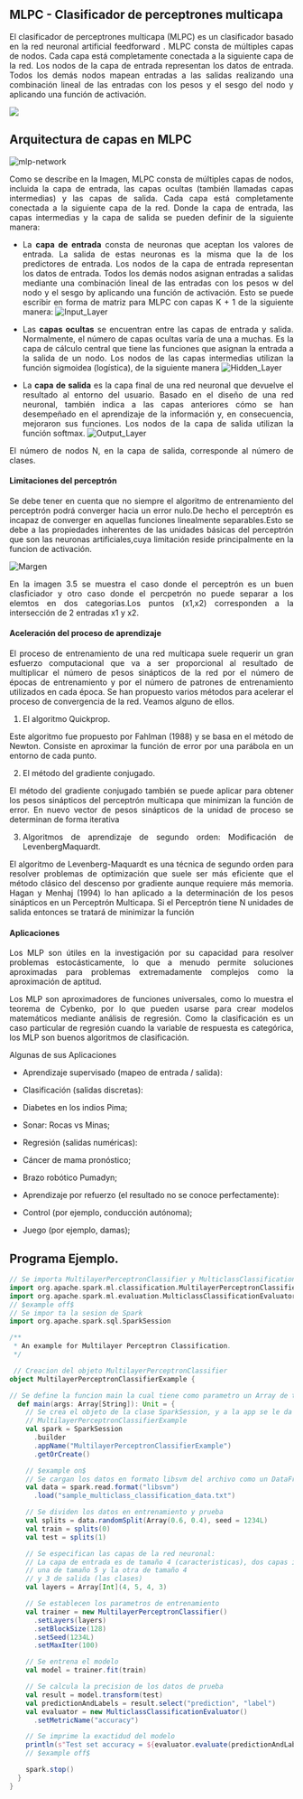 

## MLPC - Clasificador de perceptrones multicapa

 
<div align="justify">El clasificador de perceptrones multicapa (MLPC) es un clasificador basado en la red neuronal artificial feedforward . MLPC consta de múltiples capas de nodos. Cada capa está completamente conectada a la siguiente capa de la red. Los nodos de la capa de entrada representan los datos de entrada. Todos los demás nodos mapean entradas a las salidas realizando una combinación lineal de las entradas con los pesos y el sesgo del nodo y aplicando una función de activación. 

 
 
 ![](/Image/rn.jpg)






## Arquitectura de capas en MLPC
![mlp-network](mlp-network.png)
<div align="justify">Como se describe en la Imagen, MLPC consta de múltiples capas de nodos, incluida la capa de entrada, las capas ocultas (también llamadas capas intermedias) y las capas de salida. Cada capa está completamente conectada a la siguiente capa de la red. Donde la capa de entrada, las capas intermedias y la capa de salida se pueden definir de la siguiente manera:
 
- La **capa de entrada** consta de neuronas que aceptan los valores de entrada. La salida de estas neuronas es la misma que la de los predictores de entrada. Los nodos de la capa de entrada representan los datos de entrada. Todos los demás nodos asignan entradas a salidas mediante una combinación lineal de las entradas con los pesos w del nodo y el sesgo by aplicando una función de activación. Esto se puede escribir en forma de matriz para MLPC con capas K + 1 de la siguiente manera:
![Input_Layer](Input_Layer.png)
 

- Las **capas ocultas** se encuentran entre las capas de entrada y salida. Normalmente, el número de capas ocultas varía de una a muchas. Es la capa de cálculo central que tiene las funciones que asignan la entrada a la salida de un nodo. Los nodos de las capas intermedias utilizan la función sigmoidea (logística), de la siguiente manera
![Hidden_Layer](Hidden_Layer.png)

- La **capa de salida** es la capa final de una red neuronal que devuelve el resultado al entorno del usuario. Basado en el diseño de una red neuronal, también indica a las capas anteriores cómo se han desempeñado en el aprendizaje de la información y, en consecuencia, mejoraron sus funciones. Los nodos de la capa de salida utilizan la función softmax.
![Output_Layer](Output_Layer.png)

El número de nodos N, en la capa de salida, corresponde al número de clases.

#### Limitaciones del perceptrón
<div align="justify">Se debe tener en cuenta que no siempre el algoritmo de entrenamiento del perceptrón podrá converger hacia un error nulo.De hecho el perceptrón es incapaz de converger en aquellas funciones linealmente separables.Esto se debe a las propiedades inherentes de las unidades básicas del perceptrón que son las neuronas artificiales,cuya limitación reside principalmente en la funcion de activación.

![Margen](Margen.PNG)

<div align="justify">En la imagen 3.5 se muestra el caso donde el perceptrón es un buen clasficiador y otro caso donde el percpetrón no puede separar a los elemtos en dos categorias.Los puntos (x1,x2) corresponden a la intersección de 2 entradas x1 y x2.
 
  #### Aceleración del proceso de aprendizaje 
El proceso de entrenamiento de una red multicapa suele requerir un gran esfuerzo
computacional que va a ser proporcional al resultado de multiplicar el número de pesos
sinápticos de la red por el número de épocas de entrenamiento y por el número de patrones de
entrenamiento utilizados en cada época. Se han propuesto varios métodos para acelerar el
proceso de convergencia de la red. Veamos alguno de ellos. 

 1. El algoritmo Quickprop.

Este algoritmo fue propuesto por Fahlman (1988) y se basa en el método de Newton. Consiste
en aproximar la función de error por una parábola en un entorno de cada punto.

 2. El método del gradiente conjugado.

El método del gradiente conjugado también se puede aplicar para obtener los pesos sinápticos
del perceptrón multicapa que minimizan la función de error. En nuevo vector de pesos
sinápticos de la unidad de proceso se determinan de forma iterativa

 3. Algoritmos de aprendizaje de segundo orden: Modificación de LevenbergMaquardt. 

El algoritmo de Levenberg-Maquardt es una técnica de segundo orden para resolver
problemas de optimización que suele ser más eficiente que el método clásico del descenso por
gradiente aunque requiere más memoria. Hagan y Menhaj (1994) lo han aplicado a la
determinación de los pesos sinápticos en un Perceptrón Multicapa. Si el Perceptrón tiene N
unidades de salida entonces se tratará de minimizar la función 



#### Aplicaciones

Los MLP son útiles en la investigación por su capacidad para resolver problemas estocásticamente, lo que a menudo permite soluciones aproximadas para problemas extremadamente complejos como la aproximación de aptitud.

Los MLP son aproximadores de funciones universales, como lo muestra el teorema de Cybenko,  por lo que pueden usarse para crear modelos matemáticos mediante análisis de regresión. Como la clasificación es un caso particular de regresión cuando la variable de respuesta es categórica, los MLP son buenos algoritmos de clasificación.

Algunas de sus Aplicaciones
- Aprendizaje supervisado (mapeo de entrada / salida):

- Clasificación (salidas discretas):

- Diabetes en los indios Pima;

- Sonar: Rocas vs Minas;

- Regresión (salidas numéricas):

- Cáncer de mama pronóstico;

- Brazo robótico Pumadyn;

- Aprendizaje por refuerzo (el resultado no se conoce perfectamente):

- Control (por ejemplo, conducción autónoma);

- Juego (por ejemplo, damas);




## Programa Ejemplo.
```scala
// Se importa MultilayerPerceptronClassifier y MulticlassClassificationEvaluator
import org.apache.spark.ml.classification.MultilayerPerceptronClassifier
import org.apache.spark.ml.evaluation.MulticlassClassificationEvaluator
// $example off$
// Se impor ta la sesion de Spark
import org.apache.spark.sql.SparkSession

/**
 * An example for Multilayer Perceptron Classification.
 */

 // Creacion del objeto MultilayerPerceptronClassifier
object MultilayerPerceptronClassifierExample {

// Se define la funcion main la cual tiene como parametro un Array de tipo string
  def main(args: Array[String]): Unit = {
    // Se crea el objeto de la clase SparkSession, y a la app se le da el nombre de
    // MultilayerPerceptronClassifierExample
    val spark = SparkSession
      .builder
      .appName("MultilayerPerceptronClassifierExample")
      .getOrCreate()

    // $example on$
    // Se cargan los datos en formato libsvm del archivo como un DataFrame
    val data = spark.read.format("libsvm")
      .load("sample_multiclass_classification_data.txt")

    // Se dividen los datos en entrenamiento y prueba
    val splits = data.randomSplit(Array(0.6, 0.4), seed = 1234L)
    val train = splits(0)
    val test = splits(1)

    // Se especifican las capas de la red neuronal:
    // La capa de entrada es de tamaño 4 (caracteristicas), dos capas intermedias
    // una de tamaño 5 y la otra de tamaño 4
    // y 3 de salida (las clases)
    val layers = Array[Int](4, 5, 4, 3)

    // Se establecen los parametros de entrenamiento
    val trainer = new MultilayerPerceptronClassifier()
      .setLayers(layers)
      .setBlockSize(128)
      .setSeed(1234L)
      .setMaxIter(100)

    // Se entrena el modelo
    val model = trainer.fit(train)

    // Se calcula la precision de los datos de prueba
    val result = model.transform(test)
    val predictionAndLabels = result.select("prediction", "label")
    val evaluator = new MulticlassClassificationEvaluator()
      .setMetricName("accuracy")

    // Se imprime la exactidud del modelo
    println(s"Test set accuracy = ${evaluator.evaluate(predictionAndLabels)}")
    // $example off$

    spark.stop()
  }
}
```

